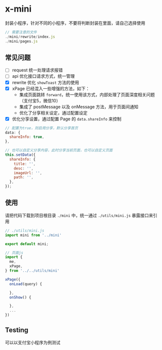 # x-mini

封装小程序，针对不同的小程序，不要将判断封装在里面，请自己选择使用

```js
// 需要注意的文件
./mini/rewrite/index.js
./mini/pages.js
```

## 常见问题

- [ ] request 统一处理请求报错
- [ ] api 优化接口请求方式，统一管理
- [x] rewrite 优化 `showToast` 方法的使用
- [x] xPage 已经混入一些增强的方法，如下：
  - 集成页面跳转 `forward`，统一使用该方式，内部处理了页面深度相关问题（支付宝5，微信10）
  - 集成了 postMessage 以及 onMessage 方法，用于页面间通知
  - 优化了分享相关设定，通过配置设定
- [x] 优化分享设置，通过配置 Page 的 `data.shareInfo` 来控制

```js
// 配置为true，则启用分享，默认分享首页
data: {
  shareInfo: true,
},

// 也可以自定义分享内容，此时分享当前页面，也可以自定义页面
this.setData({
  shareInfo: {
    title: '',
    desc: '',
    imageUrl: '',
    path: '',
  },
});
```

## 使用

请把代码下载到项目根目录 `./mini` 中，统一通过 `./utils/mini.js` 暴露接口来引用

```js
// ./utils/mini.js
import mini from '../mini'

export default mini;
```

```page.js
// 页面js
import {
  me,
  xPage,
} from '../../utils/mini'

xPage({
  onLoad(query) {

  },
  onShow() {

  },
  ...
})
```

## Testing

可以以支付宝小程序为例测试
